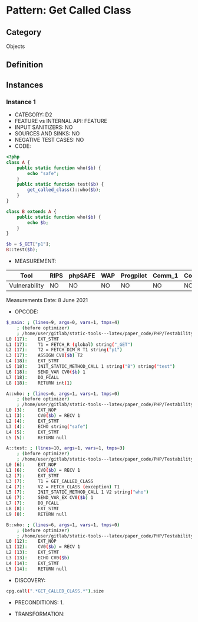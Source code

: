 # Pattern: Get Called Class

## Category

Objects

## Definition

## Instances

### Instance 1

- CATEGORY: D2
- FEATURE vs INTERNAL API: FEATURE
- INPUT SANITIZERS:  NO
- SOURCES AND SINKS: NO 
- NEGATIVE TEST CASES: NO
- CODE:

```php
<?php
class A {
    public static function who($b) {
        echo "safe";
    }
    public static function test($b) {
        get_called_class()::who($b);
    }
}

class B extends A {
    public static function who($b) {
        echo $b;
    }
}

$b = $_GET["p1"];
B::test($b);
```

- MEASUREMENT:

| Tool          | RIPS | phpSAFE | WAP  | Progpilot | Comm_1 | Comm_2 | Correct |
| ------------- | ---- | ------- | ---- | --------- | ------- | --------- | ------- |
| Vulnerability | NO   | NO      | NO   | NO        | NO      | NO        | YES     |
Measurements Date: 8 June 2021

- OPCODE:

```bash
$_main: ; (lines=9, args=0, vars=1, tmps=4)
    ; (before optimizer)
    ; /home/user/gitlab/static-tools---latex/paper_code/PHP/Testability_Patterns/37_get_called_class/37_get_called_class.php:1-18
L0 (17):    EXT_STMT
L1 (17):    T1 = FETCH_R (global) string("_GET")
L2 (17):    T2 = FETCH_DIM_R T1 string("p1")
L3 (17):    ASSIGN CV0($b) T2
L4 (18):    EXT_STMT
L5 (18):    INIT_STATIC_METHOD_CALL 1 string("B") string("test")
L6 (18):    SEND_VAR CV0($b) 1
L7 (18):    DO_FCALL
L8 (18):    RETURN int(1)

A::who: ; (lines=6, args=1, vars=1, tmps=0)
    ; (before optimizer)
    ; /home/user/gitlab/static-tools---latex/paper_code/PHP/Testability_Patterns/37_get_called_class/37_get_called_class.php:3-5
L0 (3):     EXT_NOP
L1 (3):     CV0($b) = RECV 1
L2 (4):     EXT_STMT
L3 (4):     ECHO string("safe")
L4 (5):     EXT_STMT
L5 (5):     RETURN null

A::test: ; (lines=10, args=1, vars=1, tmps=3)
    ; (before optimizer)
    ; /home/user/gitlab/static-tools---latex/paper_code/PHP/Testability_Patterns/37_get_called_class/37_get_called_class.php:6-8
L0 (6):     EXT_NOP
L1 (6):     CV0($b) = RECV 1
L2 (7):     EXT_STMT
L3 (7):     T1 = GET_CALLED_CLASS
L4 (7):     V2 = FETCH_CLASS (exception) T1
L5 (7):     INIT_STATIC_METHOD_CALL 1 V2 string("who")
L6 (7):     SEND_VAR_EX CV0($b) 1
L7 (7):     DO_FCALL
L8 (8):     EXT_STMT
L9 (8):     RETURN null

B::who: ; (lines=6, args=1, vars=1, tmps=0)
    ; (before optimizer)
    ; /home/user/gitlab/static-tools---latex/paper_code/PHP/Testability_Patterns/37_get_called_class/37_get_called_class.php:12-14
L0 (12):    EXT_NOP
L1 (12):    CV0($b) = RECV 1
L2 (13):    EXT_STMT
L3 (13):    ECHO CV0($b)
L4 (14):    EXT_STMT
L5 (14):    RETURN null
```

- DISCOVERY:

```bash
cpg.call(".*GET_CALLED_CLASS.*").size
```

- PRECONDITIONS:
   1.

- TRANSFORMATION: 

```

```

